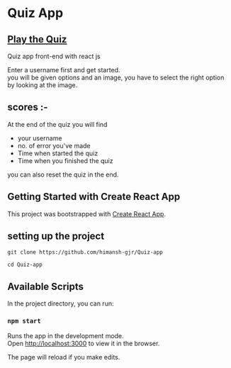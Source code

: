 # Quiz App

## [Play the Quiz]()

Quiz app front-end with react js

Enter a username first and get started.\
you will be given options and an image, you have to select the right option by looking at the image.


## scores :-

At the end of the quiz you will find

- your username
- no. of error you've made
- Time when started the quiz
- Time when you finished the quiz

you can also reset the quiz in the end.

## Getting Started with Create React App

This project was bootstrapped with [Create React App](https://github.com/facebook/create-react-app).

## setting up the project

`git clone https://github.com/himansh-gjr/Quiz-app`

`cd Quiz-app`

## Available Scripts

In the project directory, you can run:

### `npm start`

Runs the app in the development mode.\
Open [http://localhost:3000](http://localhost:3000) to view it in the browser.

The page will reload if you make edits.